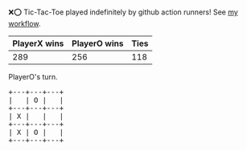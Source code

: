 :x::o: Tic-Tac-Toe played indefinitely by github action runners! See [my workflow](.github/workflows/play.yaml).

|PlayerX wins|PlayerO wins|Ties|
|-|-|-|
|289|256|118|

PlayerO's turn.

<pre>
+---+---+---+
|   | O |   |
+---+---+---+
| X |   |   |
+---+---+---+
| X | O |   |
+---+---+---+
</pre>
